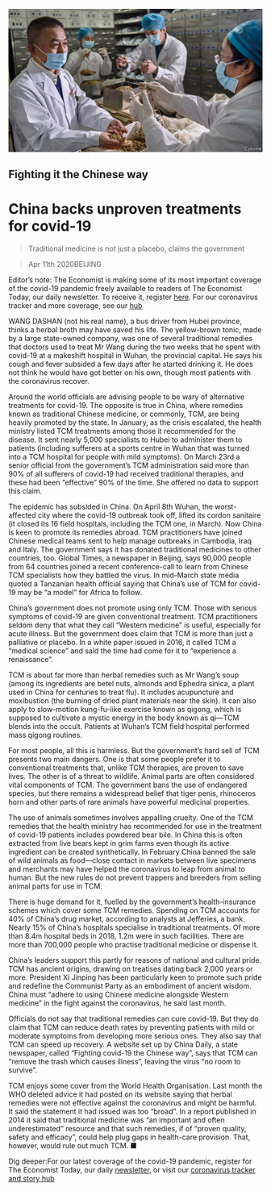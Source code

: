 ![](./images/20200411_CNP002_1.jpg)

## Fighting it the Chinese way

# China backs unproven treatments for covid-19

> Traditional medicine is not just a placebo, claims the government

> Apr 11th 2020BEIJING

Editor’s note: The Economist is making some of its most important coverage of the covid-19 pandemic freely available to readers of The Economist Today, our daily newsletter. To receive it, register [here](https://www.economist.com//newslettersignup). For our coronavirus tracker and more coverage, see our [hub](https://www.economist.com//coronavirus)

WANG DASHAN (not his real name), a bus driver from Hubei province, thinks a herbal broth may have saved his life. The yellow-brown tonic, made by a large state-owned company, was one of several traditional remedies that doctors used to treat Mr Wang during the two weeks that he spent with covid-19 at a makeshift hospital in Wuhan, the provincial capital. He says his cough and fever subsided a few days after he started drinking it. He does not think he would have got better on his own, though most patients with the coronavirus recover.

Around the world officials are advising people to be wary of alternative treatments for covid-19. The opposite is true in China, where remedies known as traditional Chinese medicine, or commonly, TCM, are being heavily promoted by the state. In January, as the crisis escalated, the health ministry listed TCM treatments among those it recommended for the disease. It sent nearly 5,000 specialists to Hubei to administer them to patients (including sufferers at a sports centre in Wuhan that was turned into a TCM hospital for people with mild symptoms). On March 23rd a senior official from the government’s TCM administration said more than 90% of all sufferers of covid-19 had received traditional therapies, and these had been “effective” 90% of the time. She offered no data to support this claim.

The epidemic has subsided in China. On April 8th Wuhan, the worst-affected city where the covid-19 outbreak took off, lifted its cordon sanitaire (it closed its 16 field hospitals, including the TCM one, in March). Now China is keen to promote its remedies abroad. TCM practitioners have joined Chinese medical teams sent to help manage outbreaks in Cambodia, Iraq and Italy. The government says it has donated traditional medicines to other countries, too. Global Times, a newspaper in Beijing, says 90,000 people from 64 countries joined a recent conference-call to learn from Chinese TCM specialists how they battled the virus. In mid-March state media quoted a Tanzanian health official saying that China’s use of TCM for covid-19 may be “a model” for Africa to follow.

China’s government does not promote using only TCM. Those with serious symptoms of covid-19 are given conventional treatment. TCM practitioners seldom deny that what they call “Western medicine” is useful, especially for acute illness. But the government does claim that TCM is more than just a palliative or placebo. In a white paper issued in 2016, it called TCM a “medical science” and said the time had come for it to “experience a renaissance”.

TCM is about far more than herbal remedies such as Mr Wang’s soup (among its ingredients are betel nuts, almonds and Ephedra sinica, a plant used in China for centuries to treat flu). It includes acupuncture and moxibustion (the burning of dried plant materials near the skin). It can also apply to slow-motion kung-fu-like exercise known as qigong, which is supposed to cultivate a mystic energy in the body known as qi—TCM blends into the occult. Patients at Wuhan’s TCM field hospital performed mass qigong routines.

For most people, all this is harmless. But the government’s hard sell of TCM presents two main dangers. One is that some people prefer it to conventional treatments that, unlike TCM therapies, are proven to save lives. The other is of a threat to wildlife. Animal parts are often considered vital components of TCM. The government bans the use of endangered species, but there remains a widespread belief that tiger penis, rhinoceros horn and other parts of rare animals have powerful medicinal properties.

The use of animals sometimes involves appalling cruelty. One of the TCM remedies that the health ministry has recommended for use in the treatment of covid-19 patients includes powdered bear bile. In China this is often extracted from live bears kept in grim farms even though its active ingredient can be created synthetically. In February China banned the sale of wild animals as food—close contact in markets between live specimens and merchants may have helped the coronavirus to leap from animal to human. But the new rules do not prevent trappers and breeders from selling animal parts for use in TCM.

There is huge demand for it, fuelled by the government’s health-insurance schemes which cover some TCM remedies. Spending on TCM accounts for 40% of China’s drug market, according to analysts at Jefferies, a bank. Nearly 15% of China’s hospitals specialise in traditional treatments. Of more than 8.4m hospital beds in 2018, 1.2m were in such facilities. There are more than 700,000 people who practise traditional medicine or dispense it.

China’s leaders support this partly for reasons of national and cultural pride. TCM has ancient origins, drawing on treatises dating back 2,000 years or more. President Xi Jinping has been particularly keen to promote such pride and redefine the Communist Party as an embodiment of ancient wisdom. China must “adhere to using Chinese medicine alongside Western medicine” in the fight against the coronavirus, he said last month.

Officials do not say that traditional remedies can cure covid-19. But they do claim that TCM can reduce death rates by preventing patients with mild or moderate symptoms from developing more serious ones. They also say that TCM can speed up recovery. A website set up by China Daily, a state newspaper, called “Fighting covid-19 the Chinese way”, says that TCM can “remove the trash which causes illness”, leaving the virus “no room to survive”.

TCM enjoys some cover from the World Health Organisation. Last month the WHO deleted advice it had posted on its website saying that herbal remedies were not effective against the coronavirus and might be harmful. It said the statement it had issued was too “broad”. In a report published in 2014 it said that traditional medicine was “an important and often underestimated” resource and that such remedies, if of “proven quality, safety and efficacy”, could help plug gaps in health-care provision. That, however, would rule out much TCM. ■

Dig deeper:For our latest coverage of the covid-19 pandemic, register for The Economist Today, our daily [newsletter](https://www.economist.com//newslettersignup), or visit our [coronavirus tracker and story hub](https://www.economist.com//coronavirus)